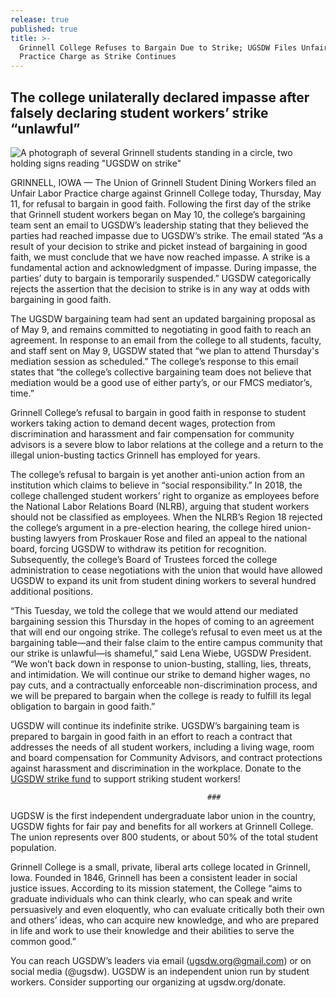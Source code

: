 ```yaml
---
release: true
published: true
title: >-
  Grinnell College Refuses to Bargain Due to Strike; UGSDW Files Unfair Labor
  Practice Charge as Strike Continues
---
```

## The college unilaterally declared impasse after falsely declaring student workers’ strike “unlawful”

![A photograph of several Grinnell students standing in a circle, two holding signs reading "UGSDW on strike"](ugsdw.org/assets/news/IMG_6890.jpg)

GRINNELL, IOWA — The Union of Grinnell Student Dining Workers filed an Unfair Labor Practice charge against Grinnell College today, Thursday, May 11, for refusal to bargain in good faith. Following the first day of the strike that Grinnell student workers began on May 10, the college’s bargaining team sent an email to UGSDW’s leadership stating that they believed the parties had reached impasse due to UGSDW’s strike. The email stated “As a result of your decision to strike and picket instead of bargaining in good faith, we must conclude that we have now reached impasse. A strike is a fundamental action and acknowledgment of impasse.  During impasse, the parties’ duty to bargain is temporarily suspended.” UGSDW categorically rejects the assertion that the decision to strike is in any way at odds with bargaining in good faith. 

The UGSDW bargaining team had sent an updated bargaining proposal as of May 9, and remains committed to negotiating in good faith to reach an agreement. In response to an email from the college to all students, faculty, and staff sent on May 9, UGSDW stated that “we plan to attend Thursday's mediation session as scheduled.” The college’s response to this email states that “the college’s collective bargaining team does not believe that mediation would be a good use of either party’s, or our FMCS mediator’s, time.” 

Grinnell College’s refusal to bargain in good faith in response to student workers taking action to demand decent wages, protection from discrimination and harassment and fair compensation for community advisors is a severe blow to labor relations at the college and a return to the illegal union-busting tactics Grinnell has employed for years. 

The college’s refusal to bargain is yet another anti-union action from an institution which claims to believe in “social responsibility.” In 2018, the college challenged student workers’ right to organize as employees before the National Labor Relations Board (NLRB), arguing that student workers should not be classified as employees. When the NLRB’s Region 18 rejected the college’s argument in a pre-election hearing, the college hired union-busting lawyers from Proskauer Rose and filed an appeal to the national board, forcing UGSDW to withdraw its petition for recognition. Subsequently, the college’s Board of Trustees forced the college administration to cease negotiations with the union that would have allowed UGSDW to expand its unit from student dining workers to several hundred additional positions. 

“This Tuesday, we told the college that we would attend our mediated bargaining session this Thursday in the hopes of coming to an agreement that will end our ongoing strike. The college’s refusal to even meet us at the bargaining table—and their false claim to the entire campus community that our strike is unlawful—is shameful,” said Lena Wiebe, UGSDW President.  “We won’t back down in response to union-busting, stalling, lies, threats, and intimidation. We will continue our strike to demand higher wages, no pay cuts, and a contractually enforceable non-discrimination process, and we will be prepared to bargain when the college is ready to fulfill its legal obligation to bargain in good faith.”

UGSDW will continue its indefinite strike. UGSDW’s bargaining team is prepared to bargain in good faith in an effort to reach a contract that addresses the needs of all student workers, including a living wage, room and board compensation for Community Advisors, and contract protections against harassment and discrimination in the workplace. Donate to the [UGSDW strike fund](https://www.gofundme.com/f/ugsdw-strike-fund?utm_source=customer&utm_medium=copy_link&utm_campaign=p_cf+share-flow-1) to support striking student workers!

												###



UGDSW is the first independent undergraduate labor union in the country, UGSDW fights for fair pay and benefits for all workers at Grinnell College. The union represents over 800 students, or about 50% of the total student population.

Grinnell College is a small, private, liberal arts college located in Grinnell, Iowa.  Founded in 1846, Grinnell has been a consistent leader in social justice issues.  According to its mission statement, the College “aims to graduate individuals who can think clearly, who can speak and write persuasively and even eloquently, who can evaluate critically both their own and others’ ideas, who can acquire new knowledge, and who are prepared in life and work to use their knowledge and their abilities to serve the common good.”

You can reach UGSDW’s leaders via email (ugsdw.org@gmail.com) or on social media (@ugsdw).
UGSDW is an independent union run by student workers. Consider supporting our organizing at ugsdw.org/donate.

